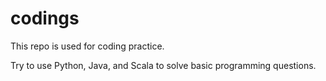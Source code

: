 # codings
This repo is used for coding practice.

Try to use Python, Java, and Scala to solve basic programming questions.